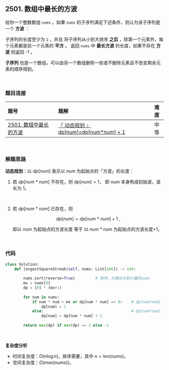 
## 2501. 数组中最长的方波

给你一个整数数组 `nums` 。如果 `nums` 的子序列满足下述条件，则认为该子序列是一个 **方波** ：

子序列的长度至少为 `2` ，并且
将子序列从小到大排序 **之后** ，除第一个元素外，每个元素都是前一个元素的 **平方** 。
返回 `nums` 中 **最长方波** 的长度，如果不存在 **方波** 则返回 -1 。

**子序列** 也是一个数组，可以由另一个数组删除一些或不删除元素且不改变剩余元素的顺序得到。


<br>

### 题目连接

| 题号 |  题解 | 难度 |
| :-----| :---- | :----: |
| [2501. 数组中最长的方波](https://leetcode.cn/problems/longest-square-streak-in-an-array) |  [『 动态规划 』dp[num]=dp[num*num] + 1](https://leetcode.cn/problems/longest-square-streak-in-an-array/solutions/2015936/by-flix-73i0/) | 中等 |

<br>

### 解题思路



**动态规划**：以 $dp[num]$ 表示以 $num$ 为起始点的「方波」的长度：

1. 若 $dp[num*num]$ 不存在，则 $dp[num]=1$， 即 $num$ 本身构成初始波，波长为 $1$。
<br>

2. 若 $dp[num*num]$ 已存在，则 
    
    $$dp[num]=dp[num*num] + 1 \ ,$$

    即以 $num$ 为起始点的方波长度 等于 以 $num*num$ 为起始点的方波长度+1。

<br>


### 代码
```Python []
class Solution:
    def longestSquareStreak(self, nums: List[int]) -> int:
        
        nums.sort(reverse=True)         # 排序，方便从大到小遍历nums
        mx = nums[0]
        dp = [0] * (mx+1)
        
        for num in nums:
            if num * num > mx or dp[num * num] == 0:    # dp[num*num] 不存在，则以num为起始点的方波长度为1，即num本身
                dp[num] = 1
            else:                                       # dp[num*num] 已存在，则以num为起始点的方波长度为dp[num*num] + 1
                dp[num] = dp[num * num] + 1
        
        return max(dp) if max(dp) >= 2 else -1
```

<br>

**复杂度分析**

* 时间复杂度：$O(n \log n)$，排序需要，其中 $n=len(nums)$。
* 空间复杂度：$O(max(nums))$。


